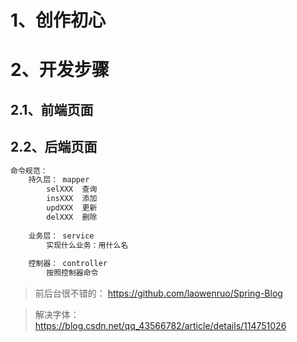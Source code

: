 # 1、创作初心





# 2、开发步骤



## 2.1、前端页面









## 2.2、后端页面

~~~java
命令规范：
	持久层： mapper
		selXXX  查询
		insXXX  添加
		updXXX  更新
		delXXX  删除
		
	业务层： service
		实现什么业务：用什么名
	
	控制器： controller
		按照控制器命令
~~~







> 前后台很不错的： https://github.com/laowenruo/Spring-Blog







> 解决字体：https://blog.csdn.net/qq_43566782/article/details/114751026


